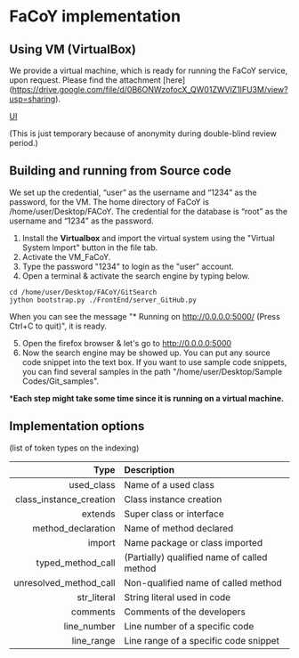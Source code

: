 # FaCoY implementation

## Using VM (VirtualBox)

We provide a virtual machine, which is ready for running the FaCoY service, upon request. Please find the attachment [here] (https://drive.google.com/file/d/0B6ONWzofocX_QW01ZWVlZ1lFU3M/view?usp=sharing).

[UI](https://google.com)

(This is just temporary because of anonymity during double-blind review period.)

## Building and running from Source code
We set up the credential, “user” as the username and “1234” as the password, for the VM. The home directory of FaCoY is /home/user/Desktop/FACoY. The credential for the database is “root” as the username and “1234” as the password.

1. Install the **Virtualbox** and import the virtual system using the "Virtual System Import" button in the file tab.
2. Activate the VM_FaCoY.
3. Type the password "1234" to login as the "user" account.
4. Open a terminal & activate the search engine by typing below.

```
cd /home/user/Desktop/FACoY/GitSearch
jython bootstrap.py ./FrontEnd/server_GitHub.py
```

When you can see the message "* Running on http://0.0.0.0:5000/ (Press Ctrl+C to quit)", it is ready.

5. Open the firefox browser & let's go to http://0.0.0.0:5000
6. Now the search engine may be showed up. You can put any source code snippet into the text box. If you want to use sample code snippets, you can find several samples in the path "/home/user/Desktop/Sample Codes/Git_samples". 

***Each step might take some time since it is running on a virtual machine.**


## Implementation options

(list of token types on the indexing)

|           Type         |     Description              |
|           ---:         |     :---                     |
| used_class             |Name of a used class          |
| class_instance_creation|Class instance creation       |
| extends                |Super class or interface      |
| method_declaration     |Name of method declared       |
| import                 |Name package or class imported|
| typed_method_call      |(Partially) qualified name of called method|
| unresolved_method_call |Non-qualified name of called method|
| str_literal            |String literal used in code   |
| comments               |Comments of the developers    |
| line_number            |Line number of a specific code|
| line_range             |Line range of a specific code snippet|

